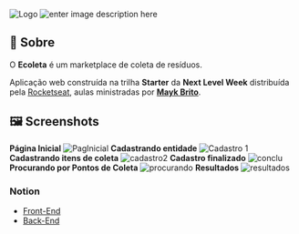 ![Logo](https://camo.githubusercontent.com/530412f00d6c04d51cd0de1abe6f12d0f2bef904/68747470733a2f2f692e696d6775722e636f6d2f746842335445692e706e67)
![enter image description here](https://camo.githubusercontent.com/78d4d6c887158a4cff6ea782983c773a57273ab5/68747470733a2f2f696d672e736869656c64732e696f2f62616467652f4d61646525323062792d526f636b6574736561742d627269676874677265656e267374796c653d666c6174266c6f676f)

## 🔖  Sobre

O  **Ecoleta**  é um marketplace de coleta de resíduos.

Aplicação web construída na trilha  **Starter**  da  **Next Level Week**  distribuída pela  [Rocketseat](https://rocketseat.com.br/), aulas ministradas por **[Mayk Brito](https://github.com/maykbrito)**.
## 🖼  Screenshots
**Página Inicial**
![PagInicial](https://i.imgur.com/uaCpDGH.png)
**Cadastrando entidade**
![Cadastro 1](https://i.imgur.com/3s88uOy.png)
**Cadastrando itens de coleta**
![cadastro2](https://i.imgur.com/mAePcI2.png)
**Cadastro finalizado**
![conclu](https://i.imgur.com/zctacVW.png)
**Procurando por Pontos de Coleta**
![procurando](https://i.imgur.com/tTOGWdw.png)
**Resultados**
![resultados](https://i.imgur.com/GWgmWbT.png)

### Notion

-   [Front-End](https://www.notion.so/Front-end-7c8a1a9a6df547058f1473f899a3b9c4)
-   [Back-End](https://www.notion.so/Back-end-a5747fd6bfa34e799e6e0ded51f5ec63)
